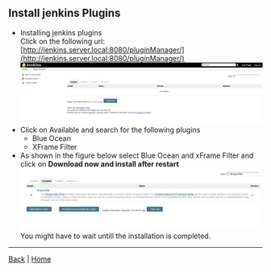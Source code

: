 ##  Install jenkins Plugins


- Installing jenkins plugins   
  Click on the following url:  
  [http://jenkins.server.local:8080/pluginManager/](http://jenkins.server.local:8080/pluginManager/)
  ![directory install_plugins](assets/screenshot_plugins_0.png  "install_plugins")
- Click on Available and search for the following plugins
  - Blue Ocean
  - XFrame Filter
- As shown in the figure below select Blue Ocean and xFrame Filter and click on **Download now and install after restart**  
  ![directory install_plugins](assets/screenshot_plugins_1.png  "install_plugins")  
  You might have to wait untill the installation is completed.
    
---
[Back](/scripts/README.md) | [Home](/scripts/README.md)
